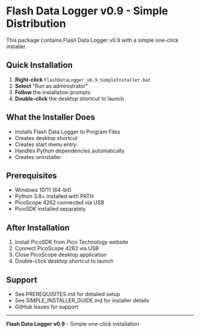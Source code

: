 # Flash Data Logger v0.9 - Simple Distribution

This package contains Flash Data Logger v0.9 with a simple one-click installer.

## Quick Installation

1. **Right-click** `FlashDataLogger_v0.9_SimpleInstaller.bat`
2. **Select** "Run as administrator"
3. **Follow** the installation prompts
4. **Double-click** the desktop shortcut to launch

## What the Installer Does

- Installs Flash Data Logger to Program Files
- Creates desktop shortcut
- Creates start menu entry
- Handles Python dependencies automatically
- Creates uninstaller

## Prerequisites

- Windows 10/11 (64-bit)
- Python 3.8+ installed with PATH
- PicoScope 4262 connected via USB
- PicoSDK installed separately

## After Installation

1. Install PicoSDK from Pico Technology website
2. Connect PicoScope 4262 via USB
3. Close PicoScope desktop application
4. Double-click desktop shortcut to launch

## Support

- See PREREQUISITES.md for detailed setup
- See SIMPLE_INSTALLER_GUIDE.md for installer details
- GitHub Issues for support

---
**Flash Data Logger v0.9** - Simple one-click installation
